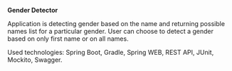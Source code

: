**Gender Detector**

Application is detecting gender based on the name and returning possible names list for a particular gender.
User can choose to detect a gender based on only first name or on all names.

Used technologies:
Spring Boot, Gradle, Spring WEB, REST API, JUnit, Mockito, Swagger.